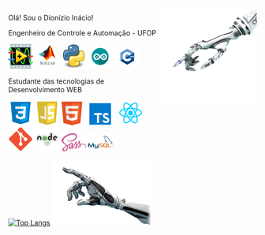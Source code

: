 
<img align="right" src="https://github.com/Dionizioji/dionizioji/blob/main/UPHAND.png?raw=true" width=200px/>

<p>Olá! Sou o Dionízio Inácio!<p/>
<p>Engenheiro de Controle e Automação - UFOP<p/>

<p><img src="https://github.com/Dionizioji/dionizioji/blob/main/LABVIEW.png?raw=true" width=50px/>
<img src="https://github.com/Dionizioji/dionizioji/blob/main/MATLAB.png?raw=true" width=50px/>
<img src="https://github.com/Dionizioji/dionizioji/blob/main/PYTHON.png?raw=true" width=50px/>
<img src="https://github.com/Dionizioji/dionizioji/blob/main/ARDUINO.png?raw=true" width=50px/>
<img src="https://github.com/Dionizioji/dionizioji/blob/main/C++.png?raw=true" width=50px/><p/>

<p>Estudante das tecnologias de Desenvolvimento WEB<p/> 

<p><img src="https://github.com/Dionizioji/dionizioji/blob/84d98b472025caca3777a6dad80c5d0171064c26/CSS.png?raw=true" width=50px/>
<img src="https://github.com/Dionizioji/dionizioji/blob/84d98b472025caca3777a6dad80c5d0171064c26/JAVASCRIPT.png?raw=true" width=50px/>
<img src="https://github.com/Dionizioji/dionizioji/blob/84d98b472025caca3777a6dad80c5d0171064c26/HTML.png?raw=true" width=42px/>
<img src="https://github.com/Dionizioji/dionizioji/blob/main/TYPESCRIPT.png?raw=true" width=65px/>
<img src="https://github.com/Dionizioji/dionizioji/blob/84d98b472025caca3777a6dad80c5d0171064c26/REACT.png?raw=true" width=50px/>
<img src="https://github.com/Dionizioji/dionizioji/blob/main/GIT.png?raw=true" width=50px/>
<img src="https://github.com/Dionizioji/dionizioji/blob/main/NODE.png?raw=true" width=50px/>
<img src="https://github.com/Dionizioji/dionizioji/blob/main/SASS.png?raw=true" width=50px/>
<img src="https://github.com/Dionizioji/dionizioji/blob/main/MYSQL.png?raw=true" width=50px/></p>

<!--<a href="https://github.com/anuraghazra/github-readme-stats">
  <img align="center" src="https://github-readme-stats.vercel.app/api?username=dionizioji&show_icons=true&theme=cobalt" />
</a>
<a href="https://github.com/anuraghazra/convoychat">
  <img align="left" src="https://github-readme-stats.vercel.app/api/top-langs/?username=dionizioji&layout=compact" />
</a>-->
[![Top Langs](https://github-readme-stats.vercel.app/api/top-langs/?username=dionizioji&hide=powershell,batchfilehtml)](https://github.com/anuraghazra/github-readme-stats)
<img align="right-down" src="https://github.com/Dionizioji/dionizioji/blob/main/DOWNHAND.png?raw=true" width=200px/>
